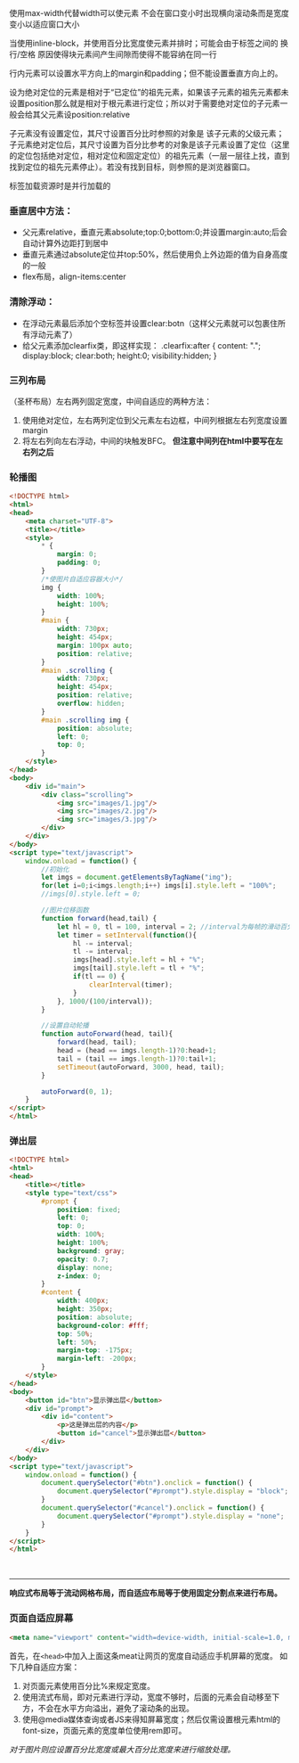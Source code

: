 使用max-width代替width可以使元素 不会在窗口变小时出现横向滚动条而是宽度变小以适应窗口大小

当使用inline-block，并使用百分比宽度使元素并排时；可能会由于标签之间的 换行/空格 原因使得块元素间产生间隙而使得不能容纳在同一行

行内元素可以设置水平方向上的margin和padding；但不能设置垂直方向上的。

设为绝对定位的元素是相对于“已定位”的祖先元素，如果该子元素的祖先元素都未设置position那么就是相对于根元素<html>进行定位；所以对于需要绝对定位的子元素一般会给其父元素设position:relative

子元素没有设置定位，其尺寸设置百分比时参照的对象是 该子元素的父级元素；
子元素绝对定位后，其尺寸设置为百分比参考的对象是该子元素设置了定位（这里的定位包括绝对定位，相对定位和固定定位）的祖先元素（一层一层往上找，直到找到定位的祖先元素停止）。若没有找到目标，则参照的是浏览器窗口。

<link>标签加载资源时是并行加载的

### 垂直居中方法：
- 父元素relative，垂直元素absolute;top:0;bottom:0;并设置margin:auto;后会自动计算外边距打到居中
- 垂直元素通过absolute定位并top:50%，然后使用负上外边距的值为自身高度的一般
- flex布局，align-items:center

### 清除浮动：
- 在浮动元素最后添加个空标签并设置clear:botn（这样父元素就可以包裹住所有浮动元素了）
- 给父元素添加clearfix类，即这样实现：
.clearfix:after {
	content: ".";
	display:block;
	clear:both;
	height:0;
	visibility:hidden;
}

### 三列布局

（圣杯布局）左右两列固定宽度，中间自适应的两种方法：
1. 使用绝对定位，左右两列定位到父元素左右边框，中间列根据左右列宽度设置margin
2. 将左右列向左右浮动，中间的块触发BFC。 **但注意中间列在html中要写在左右列之后**

### 轮播图

```html
<!DOCTYPE html>
<html>
<head>
    <meta charset="UTF-8">
    <title></title>
    <style>
        * {
            margin: 0;
            padding: 0;
        }
        /*使图片自适应容器大小*/
        img {
            width: 100%;
            height: 100%;
        }
        #main {
            width: 730px;
            height: 454px;
            margin: 100px auto;
            position: relative;
        }
        #main .scrolling {
            width: 730px;
            height: 454px;
            position: relative;
            overflow: hidden;
        }
        #main .scrolling img {
            position: absolute;
            left: 0;
            top: 0;
        }
    </style>
</head>
<body>
    <div id="main">
        <div class="scrolling">
            <img src="images/1.jpg"/>
            <img src="images/2.jpg"/>
            <img src="images/3.jpg"/>
        </div>
    </div>
</body>
<script type="text/javascript">
    window.onload = function() {
        //初始化
        let imgs = document.getElementsByTagName("img");
        for(let i=0;i<imgs.length;i++) imgs[i].style.left = "100%";
        //imgs[0].style.left = 0;

        //图片位移函数
        function forward(head,tail) {
            let hl = 0, tl = 100, interval = 2; //interval为每帧的滑动百分比距离；则每秒的帧数即 (100/interval)
            let timer = setInterval(function(){
                hl -= interval;
                tl -= interval;
                imgs[head].style.left = hl + "%";
                imgs[tail].style.left = tl + "%";
                if(tl == 0) {
                    clearInterval(timer);
                }
            }, 1000/(100/interval));
        }

        //设置自动轮播
        function autoForward(head, tail){
            forward(head, tail);
            head = (head == imgs.length-1)?0:head+1;
            tail = (tail == imgs.length-1)?0:tail+1;
            setTimeout(autoForward, 3000, head, tail);
        }

        autoForward(0, 1);
    }
</script>
</html>
```



### 弹出层

```html
<!DOCTYPE html>
<html>
<head>
    <title></title>
    <style type="text/css">
        #prompt {
            position: fixed;
            left: 0;
            top: 0;
            width: 100%;
            height: 100%;
            background: gray;
            opacity: 0.7;
            display: none;
			z-index: 0;
        }
        #content {
            width: 400px;
            height: 350px;
            position: absolute;
            background-color: #fff;
            top: 50%;
            left: 50%;
            margin-top: -175px;
            margin-left: -200px;
        }
    </style>
</head>
<body>
    <button id="btn">显示弹出层</button>
    <div id="prompt">
        <div id="content">
            <p>这是弹出层的内容</p>
            <button id="cancel">显示弹出层</button>
        </div>
    </div>
</body>
<script type="text/javascript">
    window.onload = function() {
        document.querySelector("#btn").onclick = function() {
            document.querySelector("#prompt").style.display = "block";
        }
        document.querySelector("#cancel").onclick = function() {
            document.querySelector("#prompt").style.display = "none";
        }
    }
</script>
</html>
```
<br/>

---

**响应式布局等于流动网格布局，而自适应布局等于使用固定分割点来进行布局。**


### 页面自适应屏幕

```html
<meta name="viewport" content="width=device-width, initial-scale=1.0, minimum-scale=0.5, maximum-scale=2.0, user-scalable=yes" />
```
首先，在``<head>``中加入上面这条meat让网页的宽度自动适应手机屏幕的宽度。
如下几种自适应方案：
1. 对页面元素使用百分比%来规定宽度。
2. 使用流式布局，即对元素进行浮动，宽度不够时，后面的元素会自动移至下方，不会在水平方向溢出，避免了滚动条的出现。
3. 使用@media媒体查询或者JS来得知屏幕宽度；然后仅需设置根元素html的font-size，页面元素的宽度单位使用rem即可。

*对于图片则应设置百分比宽度或最大百分比宽度来进行缩放处理。*